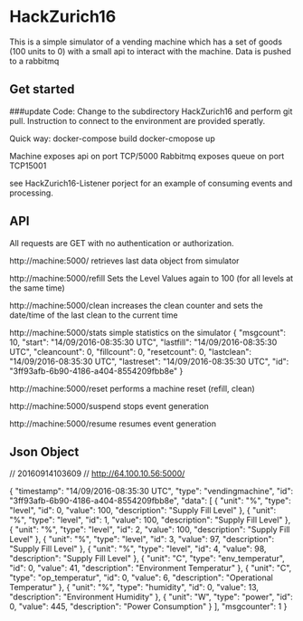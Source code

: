 # HackZurich16

This is a simple simulator of a vending machine which has a set of goods (100 units to 0) with a small api to interact with the machine.
Data is pushed to a rabbitmq

## Get started

###update Code: Change to the subdirectory HackZurich16 and perform git pull. Instruction to connect to the environment are provided speratly.

Quick way: 
docker-compose build
docker-cmopose up

Machine exposes api on port TCP/5000
Rabbitmq exposes queue on port TCP15001

see HackZurich16-Listener porject for an example of consuming events and processing.

## API
All requests are GET with no authentication or authorization.

http://machine:5000/
retrieves last data object from simulator

http://machine:5000/refill
Sets the Level Values again to 100 (for all levels at the same time)

http://machine:5000/clean
increases the clean counter and sets the date/time of the last clean to the current time

http://machine:5000/stats
simple statistics on the simulator
{
  "msgcount": 10,
  "start": "14/09/2016-08:35:30 UTC",
  "lastfill": "14/09/2016-08:35:30 UTC",
  "cleancount": 0,
  "fillcount": 0,
  "resetcount": 0,
  "lastclean": "14/09/2016-08:35:30 UTC",
  "lastreset": "14/09/2016-08:35:30 UTC",
  "id": "3ff93afb-6b90-4186-a404-8554209fbb8e"
}

http://machine:5000/reset
performs a machine reset (refill, clean)

http://machine:5000/suspend
stops event generation

http://machine:5000/resume
resumes event generation

## Json Object
// 20160914103609
// http://64.100.10.56:5000/

{
  "timestamp": "14/09/2016-08:35:30 UTC",
  "type": "vendingmachine",
  "id": "3ff93afb-6b90-4186-a404-8554209fbb8e",
  "data": [
    {
      "unit": "%",
      "type": "level",
      "id": 0,
      "value": 100,
      "description": "Supply Fill Level"
    },
    {
      "unit": "%",
      "type": "level",
      "id": 1,
      "value": 100,
      "description": "Supply Fill Level"
    },
    {
      "unit": "%",
      "type": "level",
      "id": 2,
      "value": 100,
      "description": "Supply Fill Level"
    },
    {
      "unit": "%",
      "type": "level",
      "id": 3,
      "value": 97,
      "description": "Supply Fill Level"
    },
    {
      "unit": "%",
      "type": "level",
      "id": 4,
      "value": 98,
      "description": "Supply Fill Level"
    },
    {
      "unit": "C",
      "type": "env_temperatur",
      "id": 0,
      "value": 41,
      "description": "Environment Temperatur"
    },
    {
      "unit": "C",
      "type": "op_temperatur",
      "id": 0,
      "value": 6,
      "description": "Operational Temperatur"
    },
    {
      "unit": "%",
      "type": "humidity",
      "id": 0,
      "value": 13,
      "description": "Environment Humidity"
    },
    {
      "unit": "W",
      "type": "power",
      "id": 0,
      "value": 445,
      "description": "Power Consumption"
    }
  ],
  "msgcounter": 1
}

